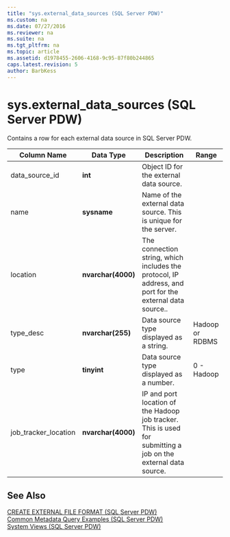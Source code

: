 ```yaml
---
title: "sys.external_data_sources (SQL Server PDW)"
ms.custom: na
ms.date: 07/27/2016
ms.reviewer: na
ms.suite: na
ms.tgt_pltfrm: na
ms.topic: article
ms.assetid: d1978455-2606-4168-9c95-87f80b244865
caps.latest.revision: 5
author: BarbKess
---
```

# sys.external_data_sources (SQL Server PDW)
Contains a row for each external data source in SQL Server PDW.  
  
|Column Name|Data Type|Description|Range|  
|---------------|-------------|---------------|---------|  
|data_source_id|**int**|Object ID for the external data source.||  
|name|**sysname**|Name of the external data source. This is unique for the server.||  
|location|**nvarchar(4000)**|The connection string, which includes the protocol, IP address, and port for the external data source..||  
|type_desc|**nvarchar(255)**|Data source type displayed as a string.|Hadoop or RDBMS|  
|type|**tinyint**|Data source type displayed as a number.|0 - Hadoop|  
|job_tracker_location|**nvarchar(4000)**|IP and port location of the Hadoop job tracker. This is used for submitting a job on the external data source.||  
  
## See Also  
[CREATE EXTERNAL FILE FORMAT &#40;SQL Server PDW&#41;](../../mpp/sqlpdw/create-external-file-format-sql-server-pdw.md)  
[Common Metadata Query Examples &#40;SQL Server PDW&#41;](../../mpp/sqlpdw/common-metadata-query-examples-sql-server-pdw.md)  
[System Views &#40;SQL Server PDW&#41;](../../mpp/sqlpdw/system-views-sql-server-pdw.md)  
  
